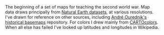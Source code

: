 The beginning of a set of maps for teaching the second world war. Map data draws principally from [Natural Earth datasets](https://www.naturalearthdata.com/), at various resolutions. I've drawn for reference on other sources, including [André Ourednik's historical basemaps](https://github.com/aourednik/historical-basemaps) repository. For colors I drew mainly from [CARTOcolors](https://carto.com/carto-colors/). When all else has failed I've looked up latitudes and longitudes in Wikipedia.
